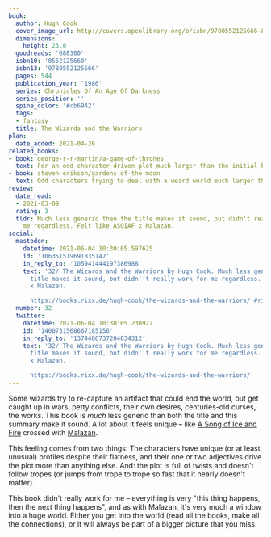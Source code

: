 ```yaml
---
book:
  author: Hugh Cook
  cover_image_url: http://covers.openlibrary.org/b/isbn/9780552125666-L.jpg
  dimensions:
    height: 23.0
  goodreads: '688300'
  isbn10: '0552125660'
  isbn13: '9780552125666'
  pages: 544
  publication_year: '1986'
  series: Chronicles Of An Age Of Darkness
  series_position: ''
  spine_color: '#cb6942'
  tags:
  - fantasy
  title: The Wizards and the Warriors
plan:
  date_added: 2021-04-26
related_books:
- book: george-r-r-martin/a-game-of-thrones
  text: For an odd character-driven plot much larger than the initial book.
- book: steven-erikson/gardens-of-the-moon
  text: Odd characters trying to deal with a weird world much larger than themselves.
review:
  date_read:
  - 2021-03-09
  rating: 3
  tldr: Much less generic than the title makes it sound, but didn't really work for
    me regardless. Felt like ASOIAF x Malazan.
social:
  mastodon:
    datetime: 2021-06-04 10:30:05.597625
    id: '106351519691835147'
    in_reply_to: '105941444197386988'
    text: '32/ The Wizards and the Warriors by Hugh Cook. Much less generic than the
      title makes it sound, but didn''t really work for me regardless. Felt like ASOIAF
      x Malazan.

      https://books.rixx.de/hugh-cook/the-wizards-and-the-warriors/ #rixxReads'
  number: 32
  twitter:
    datetime: 2021-06-04 10:30:05.230927
    id: '1400731568667185156'
    in_reply_to: '1374486737204834312'
    text: '32/ The Wizards and the Warriors by Hugh Cook. Much less generic than the
      title makes it sound, but didn''t really work for me regardless. Felt like ASOIAF
      x Malazan.

      https://books.rixx.de/hugh-cook/the-wizards-and-the-warriors/'
---
```


Some wizards try to re-capture an artifact that could end the world, but get caught up in wars, petty conflicts, their
own desires, centuries-old curses, the works. This book is *much* less generic than both the title and this summary make
it sound. A lot about it feels unique – like [A Song of Ice and Fire](/george-r-r-martin/a-game-of-thrones/) crossed
with [Malazan](/steven-erikson/gardens-of-the-moon).

This feeling comes from two things: The characters have unique (or at least unusual) profiles despite their flatness,
and their one or two adjectives drive the plot more than anything else. And: the plot is full of twists and doesn't
follow tropes (or jumps from trope to trope so fast that it nearly doesn't matter).

This book didn't really work for me – everything is very "this thing happens, then the next thing happens", and as with
Malazan, it's very much a window into a huge world. Either you get into the world (read all the books, make all the
connections), or it will always be part of a bigger picture that you miss.

